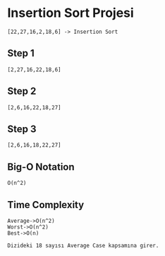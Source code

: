 # Insertion Sort Projesi
```
[22,27,16,2,18,6] -> Insertion Sort
```
## Step 1
```
[2,27,16,22,18,6]
```
## Step 2
```
[2,6,16,22,18,27]
```
## Step 3
```
[2,6,16,18,22,27]
```
## Big-O Notation
```
O(n^2)
```
## Time Complexity
```
Average->O(n^2)
Worst->O(n^2)
Best->O(n)
```
```
Dizideki 18 sayısı Average Case kapsamına girer.
```